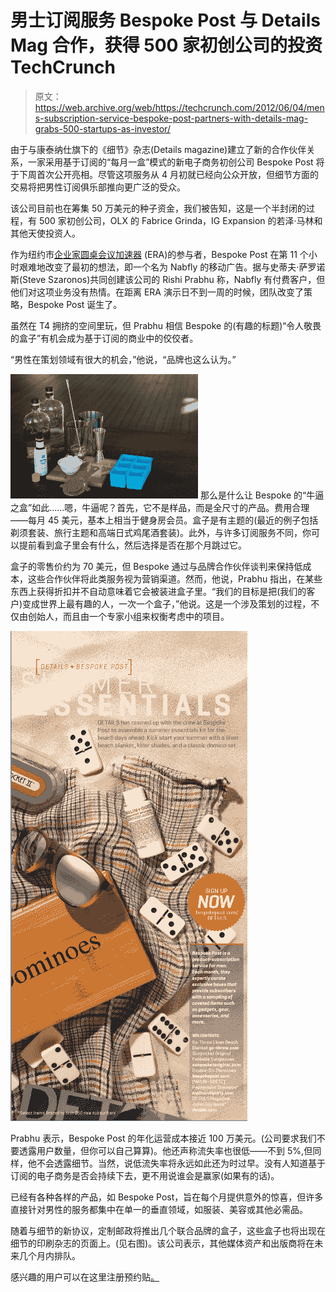 # 男士订阅服务 Bespoke Post 与 Details Mag 合作，获得 500 家初创公司的投资 TechCrunch

> 原文：<https://web.archive.org/web/https://techcrunch.com/2012/06/04/mens-subscription-service-bespoke-post-partners-with-details-mag-grabs-500-startups-as-investor/>

由于与康泰纳仕旗下的《细节》杂志(Details magazine)建立了新的合作伙伴关系，一家采用基于订阅的“每月一盒”模式的新电子商务初创公司 Bespoke Post 将于下周首次公开亮相。尽管这项服务从 4 月初就已经向公众开放，但细节方面的交易将把男性订阅俱乐部推向更广泛的受众。

该公司目前也在筹集 50 万美元的种子资金，我们被告知，这是一个半封闭的过程，有 500 家初创公司，OLX 的 Fabrice Grinda，IG Expansion 的若泽·马林和其他天使投资人。

作为纽约市[企业家圆桌会议加速器](https://web.archive.org/web/20221007042855/http://eroundtable.net/accelerator/) (ERA)的参与者，Bespoke Post 在第 11 个小时艰难地改变了最初的想法，即一个名为 Nabfly 的移动广告。据与史蒂夫·萨罗诺斯(Steve Szaronos)共同创建该公司的 Rishi Prabhu 称，Nabfly 有付费客户，但他们对这项业务没有热情。在距离 ERA 演示日不到一周的时候，团队改变了策略，Bespoke Post 诞生了。

虽然在 T4 拥挤的空间里玩，但 Prabhu 相信 Bespoke 的(有趣的标题)“令人敬畏的盒子”有机会成为基于订阅的商业中的佼佼者。

“男性在策划领域有很大的机会，”他说，“品牌也这么认为。”

[![](img/a4f3b5288b23817b7bc709468fb418a0.png "box_broad_alchemy")](https://web.archive.org/web/20221007042855/https://beta.techcrunch.com/2012/06/04/mens-subscription-service-bespoke-post-partners-with-details-mag-grabs-500-startups-as-investor/box_broad_alchemy/) 那么是什么让 Bespoke 的“牛逼之盒”如此……嗯，牛逼呢？首先，它不是样品，而是全尺寸的产品。费用合理——每月 45 美元，基本上相当于健身房会员。盒子是有主题的(最近的例子包括剃须套装、旅行主题和高端日式鸡尾酒套装)。此外，与许多订阅服务不同，你可以提前看到盒子里会有什么，然后选择是否在那个月跳过它。

盒子的零售价约为 70 美元，但 Bespoke 通过与品牌合作伙伴谈判来保持低成本，这些合作伙伴将此类服务视为营销渠道。然而，他说，Prabhu 指出，在某些东西上获得折扣并不自动意味着它会被装进盒子里。“我们的目标是把(我们的客户)变成世界上最有趣的人，一次一个盒子，”他说。这是一个涉及策划的过程，不仅由创始人，而且由一个专家小组来权衡考虑中的项目。

![](img/4ef1b1e12544c53ef42cdb58bf4e47dd.png "DETAILS-BESPOKEPOST")

Prabhu 表示，Bespoke Post 的年化运营成本接近 100 万美元。(公司要求我们不要透露用户数量，但你可以自己算算)。他还声称流失率也很低——不到 5%,但同样，他不会透露细节。当然，说低流失率将永远如此还为时过早。没有人知道基于订阅的电子商务是否会持续下去，更不用说谁会是赢家(如果有的话)。

已经有各种各样的产品，如 Bespoke Post，旨在每个月提供意外的惊喜，但许多直接针对男性的服务都集中在单一的垂直领域，如服装、美容或其他必需品。

随着与细节的新协议，定制邮政将推出几个联合品牌的盒子，这些盒子也将出现在细节的印刷杂志的页面上。(见右图)。该公司表示，其他媒体资产和出版商将在未来几个月内排队。

感兴趣的用户可以在这里注册预约贴[。](https://web.archive.org/web/20221007042855/https://bespokepost.com/)